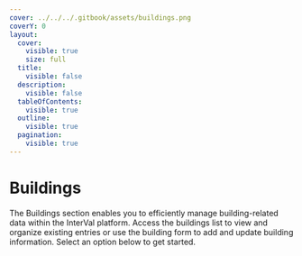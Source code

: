 ```yaml
---
cover: ../../../.gitbook/assets/buildings.png
coverY: 0
layout:
  cover:
    visible: true
    size: full
  title:
    visible: false
  description:
    visible: false
  tableOfContents:
    visible: true
  outline:
    visible: true
  pagination:
    visible: true
---
```


# Buildings

The Buildings section enables you to efficiently manage building-related data within the InterVal platform. Access the buildings list to view and organize existing entries or use the building form to add and update building information. Select an option below to get started.
